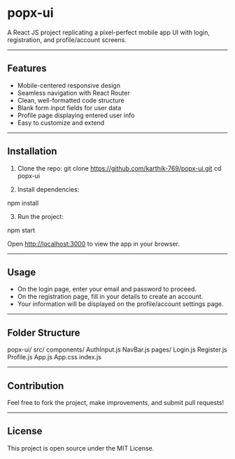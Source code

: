 # popx-ui


A React JS project replicating a pixel-perfect mobile app UI with login, registration, and profile/account screens.

---

## Features

- Mobile-centered responsive design
- Seamless navigation with React Router
- Clean, well-formatted code structure
- Blank form input fields for user data
- Profile page displaying entered user info
- Easy to customize and extend

---

## Installation

1. Clone the repo: git clone https://github.com/karthik-769/popx-ui.git
cd popx-ui



2. Install dependencies:

npm install



3. Run the project:

npm start



Open [http://localhost:3000](http://localhost:3000) to view the app in your browser.

---

## Usage

- On the login page, enter your email and password to proceed.
- On the registration page, fill in your details to create an account.
- Your information will be displayed on the profile/account settings page.

---

## Folder Structure

popx-ui/
src/
components/
AuthInput.js
NavBar.js
pages/
Login.js
Register.js
Profile.js
App.js
App.css
index.js

---

## Contribution

Feel free to fork the project, make improvements, and submit pull requests!

---

## License

This project is open source under the MIT License.




